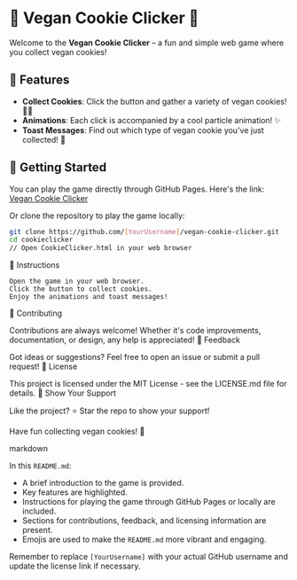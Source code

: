 # 🍪 Vegan Cookie Clicker 🌱

Welcome to the **Vegan Cookie Clicker** – a fun and simple web game where you collect vegan cookies! 

## 🌟 Features

- **Collect Cookies**: Click the button and gather a variety of vegan cookies! 🍫🍪
- **Animations**: Each click is accompanied by a cool particle animation! ✨
- **Toast Messages**: Find out which type of vegan cookie you've just collected! 📣

## 🚀 Getting Started

You can play the game directly through GitHub Pages. Here's the link: [Vegan Cookie Clicker](https://[YourUsername].github.io/vegan-cookie-clicker/)

Or clone the repository to play the game locally:

```bash
git clone https://github.com/[YourUsername]/vegan-cookie-clicker.git
cd cookieclicker
// Open CookieClicker.html in your web browser
```

📝 Instructions

    Open the game in your web browser.
    Click the button to collect cookies.
    Enjoy the animations and toast messages!

🤝 Contributing

Contributions are always welcome! Whether it's code improvements, documentation, or design, any help is appreciated!
💌 Feedback

Got ideas or suggestions? Feel free to open an issue or submit a pull request!
📜 License

This project is licensed under the MIT License - see the LICENSE.md file for details.
🌈 Show Your Support

Like the project? ⭐️ Star the repo to show your support!

Have fun collecting vegan cookies! 🎉

markdown


In this `README.md`:

- A brief introduction to the game is provided.
- Key features are highlighted.
- Instructions for playing the game through GitHub Pages or locally are included.
- Sections for contributions, feedback, and licensing information are present.
- Emojis are used to make the `README.md` more vibrant and engaging.

Remember to replace `[YourUsername]` with your actual GitHub username and update the license link if necessary.
